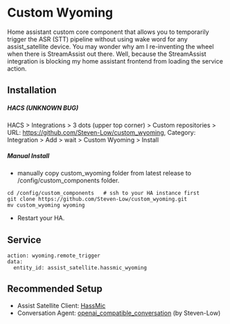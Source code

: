 # Custom Wyoming
Home assistant custom core component that allows you to temporarily trigger the ASR (STT) pipeline without using wake word for any assist_satellite device. You may wonder why am I re-inventing the wheel when there is StreamAssist out there. Well, because the StreamAssist integration is blocking my home assistant frontend from loading the service action. 

## Installation
##### HACS (UNKNOWN BUG)
HACS > Integrations > 3 dots (upper top corner) > Custom repositories > URL: https://github.com/Steven-Low/custom_wyoming, Category: Integration > Add > wait > Custom Wyoming > Install

##### Manual Install
- manually copy custom_wyoming folder from latest release to /config/custom_components folder.
```
cd /config/custom_components   # ssh to your HA instance first
git clone https://github.com/Steven-Low/custom_wyoming.git
mv custom_wyoming wyoming
```
- Restart your HA.

## Service
```
action: wyoming.remote_trigger
data:
  entity_id: assist_satellite.hassmic_wyoming
```

## Recommended Setup
- Assist Satellite Client: [HassMic](https://github.com/jeffc/hassmic) 
- Conversation Agent: [openai_compatible_conversation](https://github.com/Steven-Low/openai_compatible_conversation) (by Steven-Low) 


